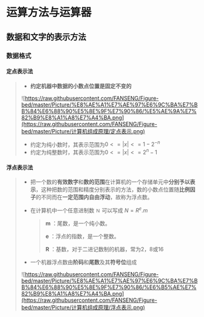 # 运算方法与运算器

## 数据和文字的表示方法

### 数据格式

#### 定点表示法

> - **约定机器中数据的小数点位置是固定不变的**
>
> ![https://raw.githubusercontent.com/FANSENG/Figure-bed/master/Picture/%E8%AE%A1%E7%AE%97%E6%9C%BA%E7%BB%84%E6%88%90%E5%8E%9F%E7%90%86/%E5%AE%9A%E7%82%B9%E8%A1%A8%E7%A4%BA.png](https://raw.githubusercontent.com/FANSENG/Figure-bed/master/Picture/计算机组成原理/定点表示.png)
>
> - 约定为纯小数时，其表示范围为$0<=|x|<=1-2^{-n}$
> - 约定为纯整数时，其表示范围为$0<=|x|<=2^n-1$

#### 浮点表示法

> - 把一个数的**有效数字**和**数的范围**在计算机的一个存储单元中**分别予以表示**，这种把数的范围和精度分别表示的方法，数的小数点位置随**比例因子**的不同而在**一定范围内自由浮动**，故称为浮点数。
>
> - 在计算机中一个任意进制数 `Ｎ` 可以写成 $N=R^e.m$
>
>     > **m** ：尾数，是一个纯小数。
>     >
>     > **e** ：浮点的指数，是一个整数。 
>     >
>     > **R** ：基数，对于二进记数制的机器，常为2，8或16
>
> - 一个机器浮点数由**阶码**和**尾数**及其**符号位**组成
>
> ![https://raw.githubusercontent.com/FANSENG/Figure-bed/master/Picture/%E8%AE%A1%E7%AE%97%E6%9C%BA%E7%BB%84%E6%88%90%E5%8E%9F%E7%90%86/%E6%B5%AE%E7%82%B9%E8%A1%A8%E7%A4%BA.png](https://raw.githubusercontent.com/FANSENG/Figure-bed/master/Picture/计算机组成原理/浮点表示.png)
>
> 

